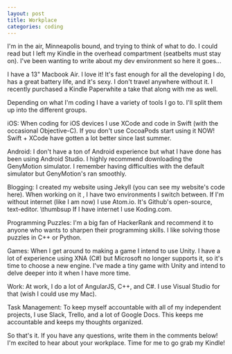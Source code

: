 ```yaml
---
layout: post
title: Workplace
categories: coding
---
```

I'm in the air, Minneapolis bound, and trying to think of what to do. I could read but I left my Kindle in the overhead compartment (seatbelts must stay on). I've been wanting to write about my dev environment so here it goes...

I have a 13" Macbook Air. I love it! It's fast enough for all the developing I do, has a great battery life, and it's sexy. I don't travel anywhere without it. I recently purchased a Kindle Paperwhite a take that along with me as well.

Depending on what I'm coding I have a variety of tools I go to. I'll split them up into the different groups.

iOS:
When coding for iOS devices I use XCode and code in Swift (with the occasional Objective-C). If you don't use CocoaPods start using it NOW! Swift + XCode have gotten a lot better since last summer.

Android:
I don't have a ton of Android experience but what I have done has been using Android Studio. I highly recommend downloading the GenyMotion simulator. I remember having difficulties with the default simulator but GenyMotion's ran smoothly.

Blogging:
I created my website using Jekyll (you can see my website's code here). When working on it , I have two environments I switch between. If I'm without internet (like I am now) I use Atom.io. It's Github's open-source, text-editor. \thumbsup If I have internet I use Koding.com.

Programming Puzzles:
I'm a big fan of HackerRank and recommend it to anyone who wants to sharpen their programming skills. I like solving those puzzles in C++ or Python.

Games:
When I get around to making a game I intend to use Unity. I have a lot of experience using XNA (C#) but Microsoft no longer supports it, so it's time to choose a new engine. I've made a tiny game with Unity and intend to delve deeper into it when I have more time.

Work:
At work, I do a lot of AngularJS, C++, and C#. I use Visual Studio for that (wish I could use my Mac).

Task Management:
To keep myself accountable with all of my independent projects, I use Slack, Trello, and a lot of Google Docs. This keeps me accountable and keeps my thoughts organized.

So that's it. If you have any questions, write them in the comments below! I'm excited to hear about your workplace. Time for me to go grab my Kindle!
